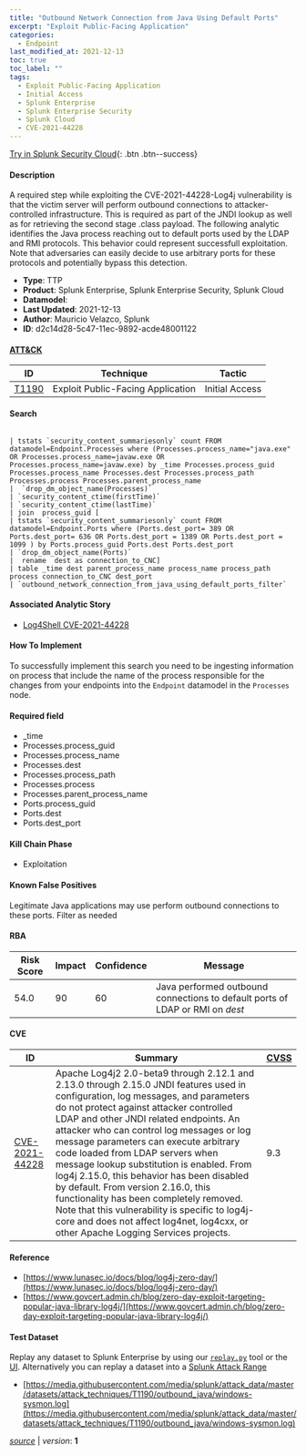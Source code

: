 ```yaml
---
title: "Outbound Network Connection from Java Using Default Ports"
excerpt: "Exploit Public-Facing Application"
categories:
  - Endpoint
last_modified_at: 2021-12-13
toc: true
toc_label: ""
tags:
  - Exploit Public-Facing Application
  - Initial Access
  - Splunk Enterprise
  - Splunk Enterprise Security
  - Splunk Cloud
  - CVE-2021-44228
---
```




[Try in Splunk Security Cloud](https://www.splunk.com/en_us/cyber-security.html){: .btn .btn--success}

#### Description

A required step while exploiting the CVE-2021-44228-Log4j vulnerability is that the victim server will perform outbound connections to attacker-controlled infrastructure. This is required as part of the JNDI lookup as well as for retrieving the second stage .class payload. The following analytic identifies the Java process reaching out to default ports used by the LDAP and RMI protocols. This behavior could represent successfull exploitation. Note that adversaries can easily decide to use arbitrary ports for these protocols and potentially bypass this detection.

- **Type**: TTP
- **Product**: Splunk Enterprise, Splunk Enterprise Security, Splunk Cloud
- **Datamodel**: 
- **Last Updated**: 2021-12-13
- **Author**: Mauricio Velazco, Splunk
- **ID**: d2c14d28-5c47-11ec-9892-acde48001122


#### [ATT&CK](https://attack.mitre.org/)

| ID          | Technique   | Tactic         |
| ----------- | ----------- |--------------- |
| [T1190](https://attack.mitre.org/techniques/T1190/) | Exploit Public-Facing Application | Initial Access |

#### Search

```

| tstats `security_content_summariesonly` count FROM datamodel=Endpoint.Processes where (Processes.process_name="java.exe" OR Processes.process_name=javaw.exe OR Processes.process_name=javaw.exe) by _time Processes.process_guid Processes.process_name Processes.dest Processes.process_path Processes.process Processes.parent_process_name 
|  `drop_dm_object_name(Processes)` 
| `security_content_ctime(firstTime)` 
| `security_content_ctime(lastTime)` 
| join  process_guid [
| tstats `security_content_summariesonly` count FROM datamodel=Endpoint.Ports where (Ports.dest_port= 389 OR Ports.dest_port= 636 OR Ports.dest_port = 1389 OR Ports.dest_port = 1099 ) by Ports.process_guid Ports.dest Ports.dest_port
| `drop_dm_object_name(Ports)` 
|  rename  dest as connection_to_CNC] 
| table _time dest parent_process_name process_name process_path process connection_to_CNC dest_port 
| `outbound_network_connection_from_java_using_default_ports_filter`
```

#### Associated Analytic Story
* [Log4Shell CVE-2021-44228](/stories/log4shell_cve-2021-44228)


#### How To Implement
To successfully implement this search you need to be ingesting information on process that include the name of the process responsible for the changes from your endpoints into the `Endpoint` datamodel in the `Processes` node.

#### Required field
* _time
* Processes.process_guid
* Processes.process_name
* Processes.dest
* Processes.process_path
* Processes.process
* Processes.parent_process_name
* Ports.process_guid
* Ports.dest
* Ports.dest_port


#### Kill Chain Phase
* Exploitation


#### Known False Positives
Legitimate Java applications may use perform outbound connections to these ports. Filter as needed


#### RBA

| Risk Score  | Impact      | Confidence   | Message      |
| ----------- | ----------- |--------------|--------------|
| 54.0 | 90 | 60 | Java performed outbound connections to default ports of LDAP or RMI on $dest$ |



#### CVE

| ID          | Summary | [CVSS](https://nvd.nist.gov/vuln-metrics/cvss) |
| ----------- | ----------- | -------------- |
| [CVE-2021-44228](https://nvd.nist.gov/vuln/detail/CVE-2021-44228) | Apache Log4j2 2.0-beta9 through 2.12.1 and 2.13.0 through 2.15.0 JNDI features used in configuration, log messages, and parameters do not protect against attacker controlled LDAP and other JNDI related endpoints. An attacker who can control log messages or log message parameters can execute arbitrary code loaded from LDAP servers when message lookup substitution is enabled. From log4j 2.15.0, this behavior has been disabled by default. From version 2.16.0, this functionality has been completely removed. Note that this vulnerability is specific to log4j-core and does not affect log4net, log4cxx, or other Apache Logging Services projects. | 9.3 |



#### Reference

* [https://www.lunasec.io/docs/blog/log4j-zero-day/](https://www.lunasec.io/docs/blog/log4j-zero-day/)
* [https://www.govcert.admin.ch/blog/zero-day-exploit-targeting-popular-java-library-log4j/](https://www.govcert.admin.ch/blog/zero-day-exploit-targeting-popular-java-library-log4j/)



#### Test Dataset
Replay any dataset to Splunk Enterprise by using our [`replay.py`](https://github.com/splunk/attack_data#using-replaypy) tool or the [UI](https://github.com/splunk/attack_data#using-ui).
Alternatively you can replay a dataset into a [Splunk Attack Range](https://github.com/splunk/attack_range#replay-dumps-into-attack-range-splunk-server)

* [https://media.githubusercontent.com/media/splunk/attack_data/master/datasets/attack_techniques/T1190/outbound_java/windows-sysmon.log](https://media.githubusercontent.com/media/splunk/attack_data/master/datasets/attack_techniques/T1190/outbound_java/windows-sysmon.log)



[*source*](https://github.com/splunk/security_content/tree/develop/detections/endpoint/outbound_network_connection_from_java_using_default_ports.yml) \| *version*: **1**